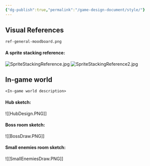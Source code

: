 ```yaml
---
{"dg-publish":true,"permalink":"/game-design-document/style/"}
---
```


## Visual References
`ref-general-moodboard.png`
#### A sprite stacking reference:
![SpriteStackingReference.jpg](/img/user/Game%20Design%20Document/Images/Style/SpriteStackingReference.jpg)
![SpriteStackingReference2.jpg](/img/user/Game%20Design%20Document/Images/Style/SpriteStackingReference2.jpg)
## In-game world
`<In-game world description>`
#### Hub sketch:
![[HubDesign.PNG]]
#### Boss room sketch:
![[BossDraw.PNG]]
#### Small enemies room sketch:
![[SmallEnemiesDraw.PNG]]
